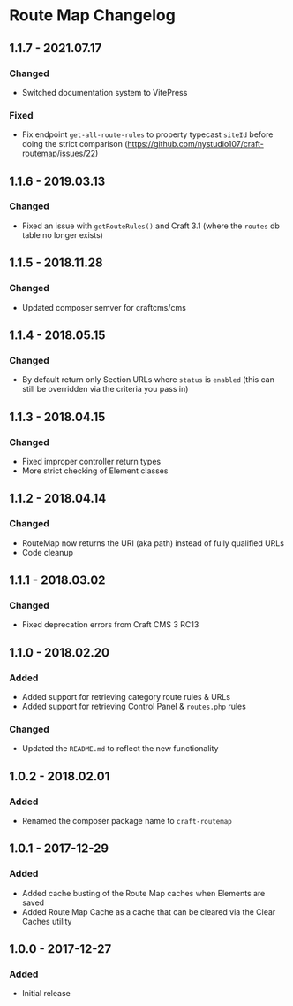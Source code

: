 # Route Map Changelog

## 1.1.7 - 2021.07.17
### Changed
* Switched documentation system to VitePress

### Fixed
* Fix endpoint `get-all-route-rules` to property typecast `siteId` before doing the strict comparison (https://github.com/nystudio107/craft-routemap/issues/22)

## 1.1.6 - 2019.03.13
### Changed
* Fixed an issue with `getRouteRules()` and Craft 3.1 (where the `routes` db table no longer exists)

## 1.1.5 - 2018.11.28
### Changed
* Updated composer semver for craftcms/cms

## 1.1.4 - 2018.05.15
### Changed
* By default return only Section URLs where `status` is `enabled` (this can still be overridden via the criteria you pass in)

## 1.1.3 - 2018.04.15
### Changed
* Fixed improper controller return types
* More strict checking of Element classes

## 1.1.2 - 2018.04.14
### Changed
* RouteMap now returns the URI (aka path) instead of fully qualified URLs
* Code cleanup

## 1.1.1 - 2018.03.02
### Changed
* Fixed deprecation errors from Craft CMS 3 RC13

## 1.1.0 - 2018.02.20
### Added
* Added support for retrieving category route rules & URLs
* Added support for retrieving Control Panel & `routes.php` rules

### Changed
* Updated the `README.md` to reflect the new functionality

## 1.0.2 - 2018.02.01
### Added
* Renamed the composer package name to `craft-routemap`

## 1.0.1 - 2017-12-29
### Added
* Added cache busting of the Route Map caches when Elements are saved
* Added Route Map Cache as a cache that can be cleared via the Clear Caches utility

## 1.0.0 - 2017-12-27
### Added
* Initial release
